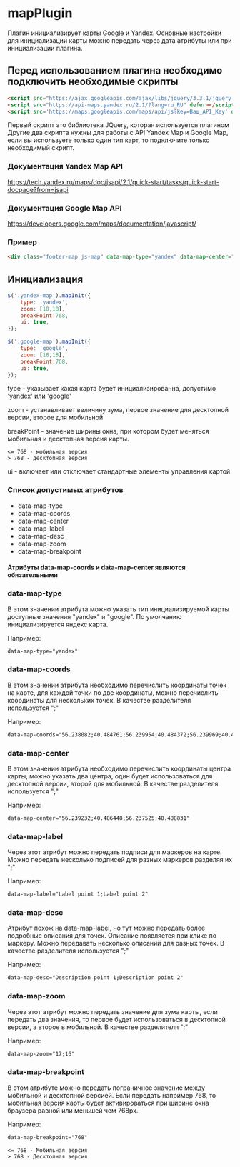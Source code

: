 # mapPlugin
Плагин инициализирует карты Google и Yandex. Основные настройки для инициализации карты можно передать через дата атрибуты или при инициализации плагина.

## Перед использованием плагина необходимо подключить необходимые скрипты

```html
<script src="https://ajax.googleapis.com/ajax/libs/jquery/3.3.1/jquery.min.js"></script>
<script src="https://api-maps.yandex.ru/2.1/?lang=ru_RU" defer></script>
<script src='https://maps.googleapis.com/maps/api/js?key=Ваш_API_Key' defer></script>
```
Первый скрипт это библиотека JQuery, которая используется плагином
Другие два скрипта нужны для работы с API Yandex Map и Google Map, если вы используете только один тип карт, то подключите только необходимый скрипт.

### Документация Yandex Map API

https://tech.yandex.ru/maps/doc/jsapi/2.1/quick-start/tasks/quick-start-docpage?from=jsapi

### Документация Google Map API

https://developers.google.com/maps/documentation/javascript/

### Пример

```html
<div class="footer-map js-map" data-map-type="yandex" data-map-center="49.963780;32.122456;79.967780;30.125256" data-map-coords="60.061426;31.391911;64.038436;35.3234433;" data-map-desc="Описание первой точки;Описание второй точки" data-map-label="Подпись к первой точке;Подпись ко второй точке" data-map-zoom="10;8" data-map-breakpoint="800">
```

## Инициализация

```javascript
$('.yandex-map').mapInit({
    type: 'yandex',
    zoom: [18,18],
    breakPoint:768,
    ui: true,
});

$('.google-map').mapInit({
    type: 'google',
    zoom: [18,18],
    breakPoint:768,
    ui: true,
});
```
type - указывает какая карта будет инициализированна, допустимо 'yandex' или 'google'

zoom - устанавливает величину зума, первое значение для десктопной версии, второе для мобильной

breakPoint - значение ширины окна, при котором будет меняться мобильная и десктопная версия карты.

```
<= 768 - мобильная версия
> 768 - десктопная версия
```

ui - включает или отключает стандартные элементы управления картой

### Список допустимых атрибутов
- data-map-type
- data-map-coords
- data-map-center
- data-map-label
- data-map-desc
- data-map-zoom
- data-map-breakpoint

#### Атрибуты data-map-coords и data-map-center являются обязательными

### data-map-type

В этом значении атрибута можно указать тип инициализируемой карты доступные значения "yandex" и "google". По умолчанию инициализируется яндекс карта.

  Например:
  ```html
  data-map-type="yandex"
  ```
  
  ### data-map-coords

В этом значении атрибута необходимо перечислить координаты точек на карте, для каждой точки по две координаты, можно перечислить координаты для нескольких точек. В качестве разделителя используется ";"

  Например:
  ```html
  data-map-coords="56.238082;40.484761;56.239954;40.484372;56.239969;40.487512"
  ```
  
 ### data-map-center

В этом значении атрибута необходимо перечислить координаты центра карты, можно указать два центра, один будет использоваться для десктопной версии, второй для мобильной. В качестве разделителя используется ";"

  Например:
  ```html
  data-map-center="56.239232;40.486448;56.237525;40.488831"
  ```
 ### data-map-label

Через этот атрибут можно передать подписи для маркеров на карте. Можно передать несколько подписей для разных маркеров разделяя их ";"

  Например:
  ```html
  data-map-label="Label point 1;Label point 2"
  ```
 ### data-map-desc

Атрибут похож на data-map-label, но тут можно передать более подробные описания для точек. Описание появляется при клике по маркеру. Можно передавать несколько описаний для разных точек. В качестве разделителя используется ";"

  Например:
  ```html
  data-map-desc="Description point 1;Description point 2"
  ```
 ### data-map-zoom

Через этот атрибут можно передать значение для зума карты, если передать два значения, то первое будет использоваться в десктопной версии, а второе в мобильной. В качестве разделителя ";"

  Например:
  ```html
  data-map-zoom="17;16"
  ```
  
  ### data-map-breakpoint
  
  В этом атрибуте можно передать пограничное значение между мобильной и десктопной версией. Если передать например 768, то мобильная версия карты будет активироваться при ширине окна браузера равной или меньшей чем 768px.
  
  Например:
  
  ```html
  data-map-breakpoint="768"
  ```
  ```
  <= 768 - Мобильная версия
  > 768 - Десктопная версия
  ```
